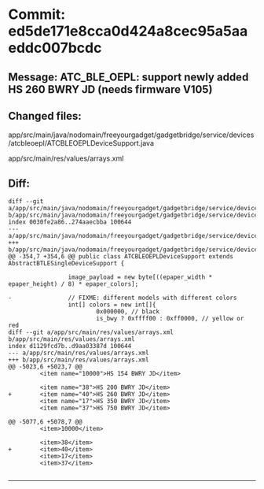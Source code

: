 # Commit: ed5de171e8cca0d424a8cec95a5aaeddc007bcdc
## Message: ATC_BLE_OEPL: support newly added HS 260 BWRY JD (needs firmware V105)
## Changed files:
app/src/main/java/nodomain/freeyourgadget/gadgetbridge/service/devices/atcbleoepl/ATCBLEOEPLDeviceSupport.java

app/src/main/res/values/arrays.xml

## Diff:
```
diff --git a/app/src/main/java/nodomain/freeyourgadget/gadgetbridge/service/devices/atcbleoepl/ATCBLEOEPLDeviceSupport.java b/app/src/main/java/nodomain/freeyourgadget/gadgetbridge/service/devices/atcbleoepl/ATCBLEOEPLDeviceSupport.java
index 0030fe2a86..274aaecbba 100644
--- a/app/src/main/java/nodomain/freeyourgadget/gadgetbridge/service/devices/atcbleoepl/ATCBLEOEPLDeviceSupport.java
+++ b/app/src/main/java/nodomain/freeyourgadget/gadgetbridge/service/devices/atcbleoepl/ATCBLEOEPLDeviceSupport.java
@@ -354,7 +354,6 @@ public class ATCBLEOEPLDeviceSupport extends AbstractBTLESingleDeviceSupport {
 
                 image_payload = new byte[((epaper_width * epaper_height) / 8) * epaper_colors];
 
-                // FIXME: different models with different colors
                 int[] colors = new int[]{
                         0x000000, // black
                         is_bwy ? 0xffff00 : 0xff0000, // yellow or red
diff --git a/app/src/main/res/values/arrays.xml b/app/src/main/res/values/arrays.xml
index d1129fcd7b..d9aa03387d 100644
--- a/app/src/main/res/values/arrays.xml
+++ b/app/src/main/res/values/arrays.xml
@@ -5023,6 +5023,7 @@
         <item name="10000">HS 154 BWRY JD</item>
 
         <item name="38">HS 200 BWRY JD</item>
+        <item name="40">HS 260 BWRY JD</item>
         <item name="17">HS 350 BWRY JD</item>
         <item name="37">HS 750 BWRY JD</item>
 
@@ -5077,6 +5078,7 @@
         <item>10000</item>
 
         <item>38</item>
+        <item>40</item>
         <item>17</item>
         <item>37</item>
 
```
-----------------------------------
